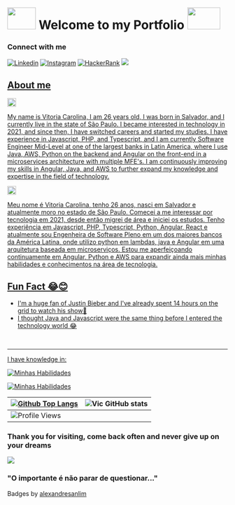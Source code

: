 <h1 display="flex" align-items="center"> 
  <img src="https://64.media.tumblr.com/tumblr_looucphObj1qfw3mwo1_500.gifv" width="65px" height="50px">  
    Welcome to my Portfolio
  <img src="https://64.media.tumblr.com/tumblr_looucphObj1qfw3mwo1_500.gifv" width="75px" height="50px"> 

</h1>

### Connect with me
[![Linkedin](	https://img.shields.io/badge/LinkedIn-0077B5?style=for-the-badge&logo=linkedin&logoColor=white)](https://www.linkedin.com/in/vitoria-carolina-7440611b3/)
[![Instagram](https://img.shields.io/badge/Instagram-E4405F?style=for-the-badge&logo=instagram&logoColor=white)](https://www.instagram.com/vitoriadeveloper/)
[![HackerRank](https://img.shields.io/badge/-Hackerrank-2EC866?style=for-the-badge&logo=HackerRank&logoColor=white)](https://www.hackerrank.com/profile/vitoriacarolina1)
<a href = "mailto:vitoriacarolinadantas@gmail.com"><img src="https://img.shields.io/badge/Gmail-D14836?style=for-the-badge&logo=gmail&logoColor=white" target="_blank"/>
 ##  About me

  <img src= "https://images.emojiterra.com/google/noto-emoji/unicode-15/color/svg/1f1fa-1f1f8.svg" width="20px" height="20px"/>


My name is Vitoria Carolina, I am 26 years old, I was born in Salvador, and I currently live in the state of São Paulo. I became interested in technology in 2021, and since then, I have switched careers and started my studies. I have experience in Javascript, PHP, and Typescript, and I am currently Software Engineer Mid-Level at one of the largest banks in Latin America, where I use Java, AWS, Python on the backend and Angular on the front-end in a microservices architecture with multiple MFE's. I am continuously improving my skills in Angular, Java, and AWS to further expand my knowledge and expertise in the field of technology.

  <img src= "https://images.emojiterra.com/google/noto-emoji/unicode-15/color/svg/1f1e7-1f1f7.svg" width="20px" height="20px"/>


 Meu nome é Vitoria Carolina, tenho 26 anos, nasci em Salvador e atualmente moro no estado de São Paulo. Comecei a me interessar por tecnologia em 2021, desde então migrei de área e iniciei os estudos. Tenho experiência em Javascript, PHP, Typescript, Python, Angular, React e atualmente sou Engenheira de Software Pleno em um dos maiores bancos da América Latina, onde utilizo python em lambdas, java e Angular em uma arquitetura baseada em microserviços. Estou me aperfeiçoando continuamente em Angular, Python e AWS para expandir ainda mais minhas habilidades e conhecimentos na área de tecnologia.

<h2>Fun Fact 😂😊</h2> 
<ul>
  <li>I'm a huge fan of Justin Bieber and I've already spent 14 hours on the grid to watch his show🥵</li>
  <li>I thought Java and Javascript were the same thing before I entered the technology world 😂</li>
</ul>
<br>

---

<p>I have knowledge in: </p>
<div align="left">

[![Minhas Habilidades](https://skillicons.dev/icons?i=html,css,js,nodejs,react,git,figma,vscode,nextjs,jest,angular,typescript,python
)](https://skillicons.dev)

  </div>
<div align="left">

[![Minhas Habilidades](https://skillicons.dev/icons?i=mysql,java,express,maven,nestjs,postgres,prisma,aws,scss,styledcomponents,tailwind,redux
)](https://skillicons.dev)

  </div>




| [![Github Top Langs](https://github-readme-stats.vercel.app/api/top-langs/?username=vitoriadeveloper&layout=compact&theme=dracula&hide_border=True&line_height=20&PAT_1)](https://github.com/anuraghazra/github-readme-stats) | ![Vic GitHub stats](https://github-readme-stats.vercel.app/api?username=vitoriadeveloper&show_icons=true&theme=dracula)
| ----------- | ----------- |
| ![Profile Views](https://komarev.com/ghpvc/?username=vitoriadeveloper&style=for-the-badge&color=037B7B) |

### Thank you for visiting, come back often and never give up on your dreams


<img src="https://media3.giphy.com/media/huFnhMUn5fT7m07rKr/giphy.gif?cid=ecf05e471336nq2lgf9v8339aoi2k9msxlaib6b419nu5y90&ep=v1_gifs_search&rid=giphy.gif&ct=g"/>






### "O importante é não parar de questionar..."

 Badges by [alexandresanlim](https://github.com/alexandresanlim/Badges4-README.md-Profile#-database- "Click Me")






